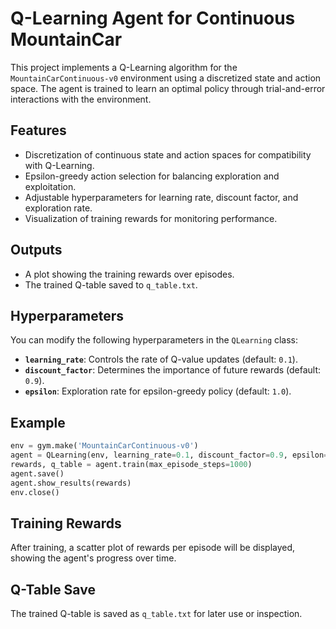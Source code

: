 # Q-Learning Agent for Continuous MountainCar

This project implements a Q-Learning algorithm for the `MountainCarContinuous-v0` environment using a discretized state and action space. The agent is trained to learn an optimal policy through trial-and-error interactions with the environment.

## Features
- Discretization of continuous state and action spaces for compatibility with Q-Learning.
- Epsilon-greedy action selection for balancing exploration and exploitation.
- Adjustable hyperparameters for learning rate, discount factor, and exploration rate.
- Visualization of training rewards for monitoring performance.
## Outputs

- A plot showing the training rewards over episodes.
- The trained Q-table saved to `q_table.txt`.

## Hyperparameters

You can modify the following hyperparameters in the `QLearning` class:

- **`learning_rate`**: Controls the rate of Q-value updates (default: `0.1`).
- **`discount_factor`**: Determines the importance of future rewards (default: `0.9`).
- **`epsilon`**: Exploration rate for epsilon-greedy policy (default: `1.0`).

## Example

```python
env = gym.make('MountainCarContinuous-v0')
agent = QLearning(env, learning_rate=0.1, discount_factor=0.9, epsilon=1.0)
rewards, q_table = agent.train(max_episode_steps=1000)
agent.save()
agent.show_results(rewards)
env.close()
```
## Training Rewards

After training, a scatter plot of rewards per episode will be displayed, showing the agent's progress over time.

## Q-Table Save

The trained Q-table is saved as `q_table.txt` for later use or inspection.
